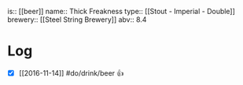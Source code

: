 is:: [[beer]]
name:: Thick Freakness
type:: [[Stout - Imperial - Double]]
brewery:: [[Steel String Brewery]]
abv:: 8.4

# Log
- [x] [[2016-11-14]] #do/drink/beer 👍

